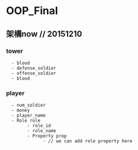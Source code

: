 # OOP_Final
## 架構now // 20151210
### tower
      - blood
      - defense_soldier
      - offense_soldier
      - blood
### player
      - num_soldier
      - money
      - player_name
      - Role role
            - role_id
            - role_name
            - Property prop
                  - // we can add role property here
